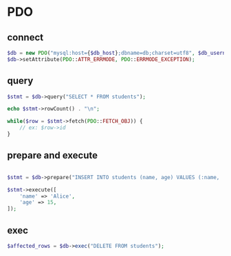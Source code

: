 # PDO

## connect

```php
$db = new PDO("mysql:host={$db_host};dbname=db;charset=utf8", $db_username, $db_password);
$db->setAttribute(PDO::ATTR_ERRMODE, PDO::ERRMODE_EXCEPTION);
```

## query

```php
$stmt = $db->query("SELECT * FROM students");

echo $stmt->rowCount() . "\n";

while($row = $stmt->fetch(PDO::FETCH_OBJ)) {
    // ex: $row->id
}
```

## prepare and execute

```php

$stmt = $db->prepare("INSERT INTO students (name, age) VALUES (:name, :age)");

$stmt->execute([
    'name' => 'Alice',
    'age' => 15,
]);
```

## exec

```php
$affected_rows = $db->exec("DELETE FROM students");
```

